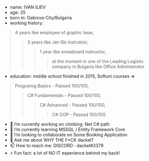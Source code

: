 - name: IVAN ILIEV
- age: 25
- born in: Gabrovo City/Bulgaria
- working history: 
>4 years like employee of graphic laser,
>>3 years like Jet-Ski instruktor,
>>>1 year like snowboard instructor,
>>>>at the moment in one of the Leading Logistic company in Bulgaria like Office Administrator
- education: 
middle school finished in 2015,
Softuni courses
 =>
 >Programig Basics - Passed 100/100,
 >>C# Fundamentals - Passed 100/100,
 >>>C# Advanced - Passed 100/100,
 >>>>C# OOP - Passed 100/100.
 
- 🔭 I’m currently working on climbing .Net C# path
- 🌱 I’m currently learning MSSQL / Entity Framework Core
- 👯 I’m looking to collaborate on Some Booking Application
- 💬 Ask me about WHY THE F*CK dackel?
- 📫 How to reach me: DISCORD : dackel#3379
- ⚡ Fun fact: a lot of NO IT experience behind my back!
